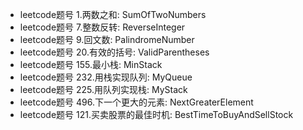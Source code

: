 * leetcode题号 1.两数之和: SumOfTwoNumbers
* leetcode题号 7.整数反转: ReverseInteger
* leetcode题号 9.回文数: PalindromeNumber
* leetcode题号 20.有效的括号: ValidParentheses
* leetcode题号 155.最小栈: MinStack
* leetcode题号 232.用栈实现队列: MyQueue
* leetcode题号 225.用队列实现栈: MyStack
* leetcode题号 496.下一个更大的元素: NextGreaterElement
* leetcode题号 121.买卖股票的最佳时机: BestTimeToBuyAndSellStock
